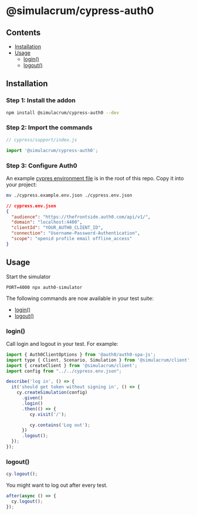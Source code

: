 # @simulacrum/cypress-auth0

## Contents

- [Installation](#installation)
- [Usage](#usage)
  - [login()](#login)
  - [logout()](#logout)

## Installation

### Step 1: Install the addon

```sh
npm install @simulacrum/cypress-auth0 --dev
```

### Step 2: Import the commands

```js
// cypress/support/index.js

import '@simulacrum/cypress-auth0';
```

### Step 3: Configure Auth0

An example [cypres environment file](./cypress.example.env.json) is in the root of this repo.  Copy it into your project:

```bash
mv ./cypress.example.env.json ./cypress.env.json
```

```json
// cypress.env.json
{
  "audience": "https://thefrontside.auth0.com/api/v1/",
  "domain": "localhost:4400",
  "clientId": "YOUR_AUTH0_CLIENT_ID",
  "connection": "Username-Password-Authentication",
  "scope": "openid profile email offline_access"
}
```

## Usage

Start the simulator

```shell
PORT=4000 npx auth0-simulator
```

The following commands are now available in your test suite:

- [login()](#login)
- [logout()](#logout)

### login()

Call login and logout in your test. For example:

```js
import { Auth0ClientOptions } from '@auth0/auth0-spa-js';
import type { Client, Scenario, Simulation } from '@simulacrum/client';
import { createClient } from '@simulacrum/client';
import config from "../../cypress.env.json";

describe('log in', () => {
  it('should get token without signing in', () => {
    cy.createSimulation(config)
      .given()
      .login()
      .then(() => {
         cy.visit('/');

         cy.contains('Log out');
      })
      .logout();
  });
});
```

### logout()

```js
cy.logout();
```

You might want to log out after every test.

```js
after(async () => {
  cy.logout();
});
```
